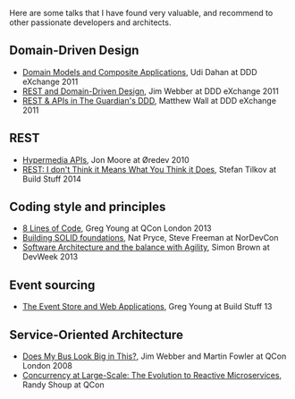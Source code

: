 Here are some talks that I have found very valuable, and recommend to other passionate developers and architects.

## Domain-Driven Design

-   [Domain Models and Composite Applications](https://skillsmatter.com/skillscasts/1806-talk-from-udi-dahan), Udi Dahan at DDD eXchange 2011 
-   [REST and Domain-Driven Design](https://skillsmatter.com/skillscasts/2325-rest-and-ddd), Jim Webber at DDD eXchange 2011
-   [REST & APIs in The Guardian's DDD](https://skillsmatter.com/skillscasts/2341-how-apis-have-changed-our-views-on-the-domain-model-at-the-guardian), Matthew Wall at DDD eXchange 2011

## REST

-   [Hypermedia APIs](http://vimeo.com/20781278), Jon Moore at Øredev 2010
-   [REST: I don't Think it Means What You Think it Does](http://www.infoq.com/presentations/rest-misconceptions), Stefan Tilkov at Build Stuff 2014

## Coding style and principles

-   [8 Lines of Code](http://www.infoq.com/presentations/8-lines-code-refactoring), Greg Young at QCon London 2013
-   [Building SOLID foundations](http://www.infoq.com/presentations/design-principles-code-structures), Nat Pryce, Steve Freeman at NorDevCon
-   [Software Architecture and the balance with Agility](https://vimeo.com/user22258446/review/79382531/91467930a4), Simon Brown at DevWeek 2013

## Event sourcing

-   [The Event Store and Web Applications](http://www.infoq.com/presentations/event-store-web-apps), Greg Young at Build Stuff 13

## Service-Oriented Architecture

-  [Does My Bus Look Big in This?](http://www.infoq.com/presentations/soa-without-esb), Jim Webber and Martin Fowler at QCon London 2008
-  [Concurrency at Large-Scale: The Evolution to Reactive Microservices](http://www.infoq.com/presentations/reactive-services-scale), Randy Shoup at QCon
